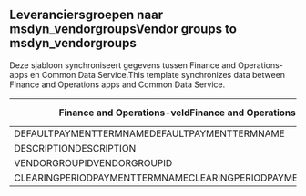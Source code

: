 ## <a name="vendor-groups-to-msdyn_vendorgroups"></a><span data-ttu-id="5f8ef-101">Leveranciersgroepen naar msdyn_vendorgroups</span><span class="sxs-lookup"><span data-stu-id="5f8ef-101">Vendor groups to msdyn_vendorgroups</span></span>

<span data-ttu-id="5f8ef-102">Deze sjabloon synchroniseert gegevens tussen Finance and Operations-apps en Common Data Service.</span><span class="sxs-lookup"><span data-stu-id="5f8ef-102">This template synchronizes data between Finance and Operations apps and Common Data Service.</span></span>

<span data-ttu-id="5f8ef-103">Finance and Operations-veld</span><span class="sxs-lookup"><span data-stu-id="5f8ef-103">Finance and Operations field</span></span> | <span data-ttu-id="5f8ef-104">Toewijzingstype</span><span class="sxs-lookup"><span data-stu-id="5f8ef-104">Map type</span></span> | <span data-ttu-id="5f8ef-105">Ander Dynamics 365-veld</span><span class="sxs-lookup"><span data-stu-id="5f8ef-105">Other Dynamics 365 field</span></span> | <span data-ttu-id="5f8ef-106">Standaardwaarde</span><span class="sxs-lookup"><span data-stu-id="5f8ef-106">Default value</span></span>
---|---|---|---
<span data-ttu-id="5f8ef-107">DEFAULTPAYMENTTERMNAME</span><span class="sxs-lookup"><span data-stu-id="5f8ef-107">DEFAULTPAYMENTTERMNAME</span></span> | = | <span data-ttu-id="5f8ef-108">msdyn_paymentterms.msdyn_name</span><span class="sxs-lookup"><span data-stu-id="5f8ef-108">msdyn_paymentterms.msdyn_name</span></span> | 
<span data-ttu-id="5f8ef-109">DESCRIPTION</span><span class="sxs-lookup"><span data-stu-id="5f8ef-109">DESCRIPTION</span></span> | = | <span data-ttu-id="5f8ef-110">msdyn_description</span><span class="sxs-lookup"><span data-stu-id="5f8ef-110">msdyn_description</span></span> | 
<span data-ttu-id="5f8ef-111">VENDORGROUPID</span><span class="sxs-lookup"><span data-stu-id="5f8ef-111">VENDORGROUPID</span></span> | = | <span data-ttu-id="5f8ef-112">msdyn_vendorgroup</span><span class="sxs-lookup"><span data-stu-id="5f8ef-112">msdyn_vendorgroup</span></span> | 
<span data-ttu-id="5f8ef-113">CLEARINGPERIODPAYMENTTERMNAME</span><span class="sxs-lookup"><span data-stu-id="5f8ef-113">CLEARINGPERIODPAYMENTTERMNAME</span></span> | = | <span data-ttu-id="5f8ef-114">msdyn_clearingperiodpaymentpermname.msdyn_name</span><span class="sxs-lookup"><span data-stu-id="5f8ef-114">msdyn_clearingperiodpaymentpermname.msdyn_name</span></span> | 
